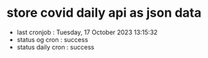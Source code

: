 # store covid daily api as json data

- last cronjob : Tuesday, 17 October 2023 13:15:32
- status og cron : success
- status daily cron : success
      
      